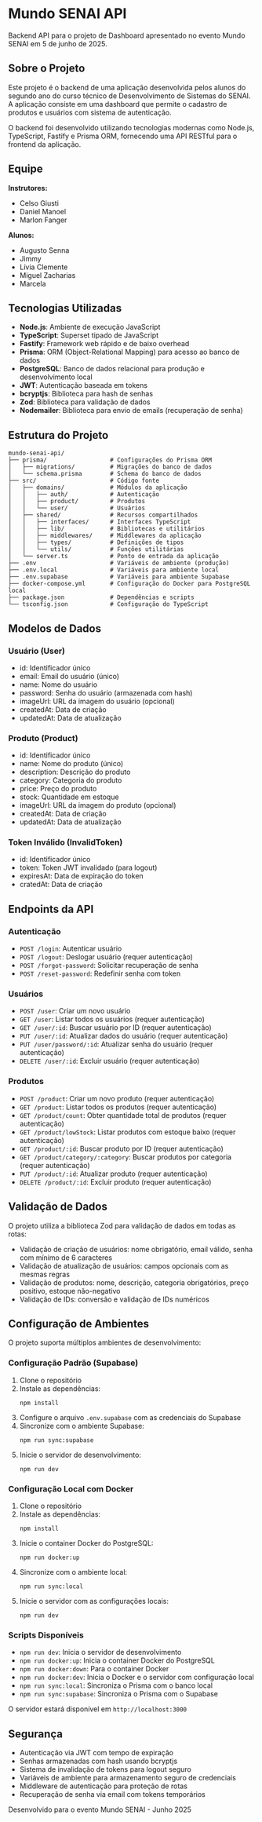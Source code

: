 # Mundo SENAI API

Backend API para o projeto de Dashboard apresentado no evento Mundo SENAI em 5 de junho de 2025.

## Sobre o Projeto

Este projeto é o backend de uma aplicação desenvolvida pelos alunos do segundo ano do curso técnico de Desenvolvimento de Sistemas do SENAI. A aplicação consiste em uma dashboard que permite o cadastro de produtos e usuários com sistema de autenticação.

O backend foi desenvolvido utilizando tecnologias modernas como Node.js, TypeScript, Fastify e Prisma ORM, fornecendo uma API RESTful para o frontend da aplicação.

## Equipe

**Instrutores:**
- Celso Giusti
- Daniel Manoel
- Marlon Fanger

**Alunos:**
- Augusto Senna
- Jimmy
- Lívia Clemente
- Miguel Zacharias
- Marcela

## Tecnologias Utilizadas

- **Node.js**: Ambiente de execução JavaScript
- **TypeScript**: Superset tipado de JavaScript
- **Fastify**: Framework web rápido e de baixo overhead
- **Prisma**: ORM (Object-Relational Mapping) para acesso ao banco de dados
- **PostgreSQL**: Banco de dados relacional para produção e desenvolvimento local
- **JWT**: Autenticação baseada em tokens
- **bcryptjs**: Biblioteca para hash de senhas
- **Zod**: Biblioteca para validação de dados
- **Nodemailer**: Biblioteca para envio de emails (recuperação de senha)

## Estrutura do Projeto

```
mundo-senai-api/
├── prisma/                  # Configurações do Prisma ORM
│   ├── migrations/          # Migrações do banco de dados
│   └── schema.prisma        # Schema do banco de dados
├── src/                     # Código fonte
│   ├── domains/             # Módulos da aplicação
│   │   ├── auth/            # Autenticação
│   │   ├── product/         # Produtos
│   │   └── user/            # Usuários
│   ├── shared/              # Recursos compartilhados
│   │   ├── interfaces/      # Interfaces TypeScript
│   │   ├── lib/             # Bibliotecas e utilitários
│   │   ├── middlewares/     # Middlewares da aplicação
│   │   ├── types/           # Definições de tipos
│   │   └── utils/           # Funções utilitárias
│   └── server.ts            # Ponto de entrada da aplicação
├── .env                     # Variáveis de ambiente (produção)
├── .env.local               # Variáveis para ambiente local
├── .env.supabase            # Variáveis para ambiente Supabase
├── docker-compose.yml       # Configuração do Docker para PostgreSQL local
├── package.json             # Dependências e scripts
└── tsconfig.json            # Configuração do TypeScript
```

## Modelos de Dados

### Usuário (User)
- id: Identificador único
- email: Email do usuário (único)
- name: Nome do usuário
- password: Senha do usuário (armazenada com hash)
- imageUrl: URL da imagem do usuário (opcional)
- createdAt: Data de criação
- updatedAt: Data de atualização

### Produto (Product)
- id: Identificador único
- name: Nome do produto (único)
- description: Descrição do produto
- category: Categoria do produto
- price: Preço do produto
- stock: Quantidade em estoque
- imageUrl: URL da imagem do produto (opcional)
- createdAt: Data de criação
- updatedAt: Data de atualização

### Token Inválido (InvalidToken)
- id: Identificador único
- token: Token JWT invalidado (para logout)
- expiresAt: Data de expiração do token
- cratedAt: Data de criação

## Endpoints da API

### Autenticação
- `POST /login`: Autenticar usuário
- `POST /logout`: Deslogar usuário (requer autenticação)
- `POST /forgot-password`: Solicitar recuperação de senha
- `POST /reset-password`: Redefinir senha com token

### Usuários
- `POST /user`: Criar um novo usuário
- `GET /user`: Listar todos os usuários (requer autenticação)
- `GET /user/:id`: Buscar usuário por ID (requer autenticação)
- `PUT /user/:id`: Atualizar dados do usuário (requer autenticação)
- `PUT /user/password/:id`: Atualizar senha do usuário (requer autenticação)
- `DELETE /user/:id`: Excluir usuário (requer autenticação)

### Produtos
- `POST /product`: Criar um novo produto (requer autenticação)
- `GET /product`: Listar todos os produtos (requer autenticação)
- `GET /product/count`: Obter quantidade total de produtos (requer autenticação)
- `GET /product/lowStock`: Listar produtos com estoque baixo (requer autenticação)
- `GET /product/:id`: Buscar produto por ID (requer autenticação)
- `GET /product/category/:category`: Buscar produtos por categoria (requer autenticação)
- `PUT /product/:id`: Atualizar produto (requer autenticação)
- `DELETE /product/:id`: Excluir produto (requer autenticação)

## Validação de Dados

O projeto utiliza a biblioteca Zod para validação de dados em todas as rotas:

- Validação de criação de usuários: nome obrigatório, email válido, senha com mínimo de 6 caracteres
- Validação de atualização de usuários: campos opcionais com as mesmas regras
- Validação de produtos: nome, descrição, categoria obrigatórios, preço positivo, estoque não-negativo
- Validação de IDs: conversão e validação de IDs numéricos

## Configuração de Ambientes

O projeto suporta múltiplos ambientes de desenvolvimento:

### Configuração Padrão (Supabase)

1. Clone o repositório
2. Instale as dependências:
   ```
   npm install
   ```
3. Configure o arquivo `.env.supabase` com as credenciais do Supabase
4. Sincronize com o ambiente Supabase:
   ```
   npm run sync:supabase
   ```
5. Inicie o servidor de desenvolvimento:
   ```
   npm run dev
   ```

### Configuração Local com Docker 

1. Clone o repositório
2. Instale as dependências:
   ```
   npm install
   ```
3. Inicie o container Docker do PostgreSQL:
   ```
   npm run docker:up
   ```
4. Sincronize com o ambiente local:
   ```
   npm run sync:local
   ```
5. Inicie o servidor com as configurações locais:
   ```
   npm run dev
   ```

### Scripts Disponíveis

- `npm run dev`: Inicia o servidor de desenvolvimento
- `npm run docker:up`: Inicia o container Docker do PostgreSQL
- `npm run docker:down`: Para o container Docker
- `npm run docker:dev`: Inicia o Docker e o servidor com configuração local
- `npm run sync:local`: Sincroniza o Prisma com o banco local
- `npm run sync:supabase`: Sincroniza o Prisma com o Supabase

O servidor estará disponível em `http://localhost:3000`

## Segurança

- Autenticação via JWT com tempo de expiração
- Senhas armazenadas com hash usando bcryptjs
- Sistema de invalidação de tokens para logout seguro
- Variáveis de ambiente para armazenamento seguro de credenciais
- Middleware de autenticação para proteção de rotas
- Recuperação de senha via email com tokens temporários

Desenvolvido para o evento Mundo SENAI - Junho 2025
